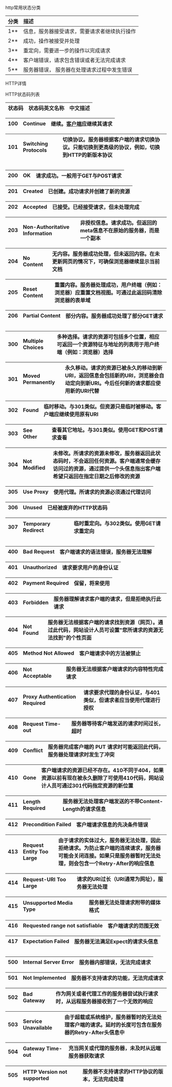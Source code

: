 http常用状态分类

| 分类 | 描述 |
| :--- | :--- |
| 1\*\* | 信息，服务器接受请求，需要请求者继续执行操作 |
| 2\*\* | 成功，操作被接受并处理 |
| 3\*\* | 重定向，需要进一步的操作以完成请求 |
| 4\*\* | 客户端错误，请求包含错误或者无法完成请求 |
| 5\*\* | 服务器错误， 服务器在处理请求过程中发生错误 |

HTTP详情

HTTP状态码列表

| 状态码 | 状态码英文名称 | 中文描述 |
| :--- | :--- | :--- |


| 100 | Continue | 继续。[客户端](http://www.dreamdu.com/webbuild/client_vs_server/)应继续其请求 |
| :--- | :--- | :--- |


| 101 | Switching Protocols | 切换协议。服务器根据客户端的请求切换协议。只能切换到更高级的协议，例如，切换到HTTP的新版本协议 |
| :--- | :--- | :--- |


|  |
| :--- |


| 200 | OK | 请求成功。一般用于GET与POST请求 |
| :--- | :--- | :--- |


| 201 | Created | 已创建。成功请求并创建了新的资源 |
| :--- | :--- | :--- |


| 202 | Accepted | 已接受。已经接受请求，但未处理完成 |
| :--- | :--- | :--- |


| 203 | Non-Authoritative Information | 非授权信息。请求成功。但返回的meta信息不在原始的服务器，而是一个副本 |
| :--- | :--- | :--- |


| 204 | No Content | 无内容。服务器成功处理，但未返回内容。在未更新网页的情况下，可确保浏览器继续显示当前文档 |
| :--- | :--- | :--- |


| 205 | Reset Content | 重置内容。服务器处理成功，用户终端（例如：浏览器）应重置文档视图。可通过此返回码清除浏览器的表单域 |
| :--- | :--- | :--- |


| 206 | Partial Content | 部分内容。服务器成功处理了部分GET请求 |
| :--- | :--- | :--- |


|  |
| :--- |


| 300 | Multiple Choices | 多种选择。请求的资源可包括多个位置，相应可返回一个资源特征与地址的列表用于用户终端（例如：浏览器）选择 |
| :--- | :--- | :--- |


| 301 | Moved Permanently | 永久移动。请求的资源已被永久的移动到新URI，返回信息会包括新的URI，浏览器会自动定向到新URI。今后任何新的请求都应使用新的URI代替 |
| :--- | :--- | :--- |


| 302 | Found | 临时移动。与301类似。但资源只是临时被移动。客户端应继续使用原有URI |
| :--- | :--- | :--- |


| 303 | See Other | 查看其它地址。与301类似。使用GET和POST请求查看 |
| :--- | :--- | :--- |


| 304 | Not Modified | 未修改。所请求的资源未修改，服务器返回此状态码时，不会返回任何资源。客户端通常会缓存访问过的资源，通过提供一个头信息指出客户端希望只返回在指定日期之后修改的资源 |
| :--- | :--- | :--- |


| 305 | Use Proxy | 使用代理。所请求的资源必须通过代理访问 |
| :--- | :--- | :--- |


| 306 | Unused | 已经被废弃的HTTP状态码 |
| :--- | :--- | :--- |


| 307 | Temporary Redirect | 临时重定向。与302类似。使用GET请求重定向 |
| :--- | :--- | :--- |


|  |
| :--- |


| 400 | Bad Request | 客户端请求的语法错误，服务器无法理解 |
| :--- | :--- | :--- |


| 401 | Unauthorized | 请求要求用户的身份认证 |
| :--- | :--- | :--- |


| 402 | Payment Required | 保留，将来使用 |
| :--- | :--- | :--- |


| 403 | Forbidden | 服务器理解请求客户端的请求，但是拒绝执行此请求 |
| :--- | :--- | :--- |


| 404 | Not Found | 服务器无法根据客户端的请求找到资源（网页）。通过此代码，网站设计人员可设置"您所请求的资源无法找到"的个性页面 |
| :--- | :--- | :--- |


| 405 | Method Not Allowed | 客户端请求中的方法被禁止 |
| :--- | :--- | :--- |


| 406 | Not Acceptable | 服务器无法根据客户端请求的内容特性完成请求 |
| :--- | :--- | :--- |


| 407 | Proxy Authentication Required | 请求要求代理的身份认证，与401类似，但请求者应当使用代理进行授权 |
| :--- | :--- | :--- |


| 408 | Request Time-out | 服务器等待客户端发送的请求时间过长，超时 |
| :--- | :--- | :--- |


| 409 | Conflict | 服务器完成客户端的 PUT 请求时可能返回此代码，服务器处理请求时发生了冲突 |
| :--- | :--- | :--- |


| 410 | Gone | 客户端请求的资源已经不存在。410不同于404，如果资源以前有现在被永久删除了可使用410代码，网站设计人员可通过301代码指定资源的新位置 |
| :--- | :--- | :--- |


| 411 | Length Required | 服务器无法处理客户端发送的不带Content-Length的请求信息 |
| :--- | :--- | :--- |


| 412 | Precondition Failed | 客户端请求信息的先决条件错误 |
| :--- | :--- | :--- |


| 413 | Request Entity Too Large | 由于请求的实体过大，服务器无法处理，因此拒绝请求。为防止客户端的连续请求，服务器可能会关闭连接。如果只是服务器暂时无法处理，则会包含一个Retry-After的响应信息 |
| :--- | :--- | :--- |


| 414 | Request-URI Too Large | 请求的URI过长（URI通常为网址），服务器无法处理 |
| :--- | :--- | :--- |


| 415 | Unsupported Media Type | 服务器无法处理请求附带的媒体格式 |
| :--- | :--- | :--- |


| 416 | Requested range not satisfiable | 客户端请求的范围无效 |
| :--- | :--- | :--- |


| 417 | Expectation Failed | 服务器无法满足Expect的请求头信息 |
| :--- | :--- | :--- |


|  |
| :--- |


| 500 | Internal Server Error | 服务器内部错误，无法完成请求 |
| :--- | :--- | :--- |


| 501 | Not Implemented | 服务器不支持请求的功能，无法完成请求 |
| :--- | :--- | :--- |


| 502 | Bad Gateway | 作为网关或者代理工作的服务器尝试执行请求时，从远程服务器接收到了一个无效的响应 |
| :--- | :--- | :--- |


| 503 | Service Unavailable | 由于超载或系统维护，服务器暂时的无法处理客户端的请求。延时的长度可包含在服务器的Retry-After头信息中 |
| :--- | :--- | :--- |


| 504 | Gateway Time-out | 充当网关或代理的服务器，未及时从远端服务器获取请求 |
| :--- | :--- | :--- |


| 505 | HTTP Version not supported | 服务器不支持请求的HTTP协议的版本，无法完成处理 |
| :--- | :--- | :--- |




